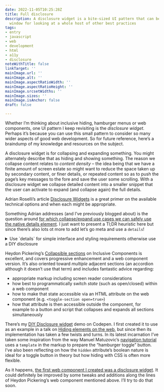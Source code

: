 ```yaml
---
date: 2022-11-05T10:25:28Z
title: Full disclosure
description: A disclosure widget is a bite-sized UI pattern that can be used as a
  window for looking at a whole host of other best practices
tags:
- entry
- javascript
- web
- development
- html
- a11y
- disclosure
noteWithTitle: false
linkTarget: ''
mainImage.url: ''
mainImage.alt: ''
mainImage.aspectRatioWidth: ''
mainImage.aspectRatioHeight: ''
mainImage.srcsetWidths: ''
mainImage.sizes: ''
mainImage.isAnchor: false
draft: false

---
```

Whether I’m thinking about inclusive hiding, hamburger menus or web components, one UI pattern I keep revisiting is the _disclosure widget_. Perhaps it’s because you can use this small pattern to consider so many wider aspects of good web development. So for future reference, here’s a braindump of my knowledge and resources on the subject.

A disclosure widget is for collapsing and expanding something. You might alternately describe that as hiding and showing something. The reason we collapse content relates to _content density_ – the idea being that we have a finite amount of screen estate so might want to reduce the space taken up by secondary content, or finer details, or repeated content so as to push the page’s key messages to the fore and save the user some scrolling. With a disclosure widget we collapse detailed content into a smaller snippet that the user can activate to expand (and collapse again) the full details.

Adrian Roselli’s article [Disclosure Widgets](https://adrianroselli.com/2020/05/disclosure-widgets.html) is a great primer on the available technical options and when each might be appropriate.

Something Adrian addresses (and I’ve previously blogged about) is the question around [for which collapse/expand use cases we can safely use the native details element](https://fuzzylogic.me/posts/does-the-html-details-element-solve-progressively-enhanced-disclosures/). I just want to present a Tl;DR heuristic here but since there’s also lots ot more to add let’s go meta and use a `details`!

<details>
  <summary>
    Use `details` for simple interface and styling requirements otherwise use a DIY disclosure</summary>
  <div>
    It’s either a bad idea or at the very least “challenging” to use a native `details` for:
    - a hamburger menu
    - an accordion
    - custom styling
    
    To do: add more detail and links to this section when I get the chance.
  </div>
</details>



Heydon Pickering’s [Collapsible sections](https://inclusive-components.design/collapsible-sections/) on Inclusive Components is excellent, and covers progressive enhancement and a web component version. It’s also oriented toward _multiple_ adjacent sections (an accordion although it doesn’t use that term) and includes fantastic advice regarding: 

* appropriate markup including screen reader considerations
* how best to programmatically switch _state_ (such as open/closed) within a web component
* how to make that state accessible via an HTML attribute on the web component (e.g. `<toggle-section open=true>`)
* how that attribute is then accessible outside the component, for example to a button and script that collapses and expands all sections simultaneously

There’s my [DIY Disclosure widget](https://codepen.io/fuzzylogicx/pen/YzQjyoj) demo on Codepen. I first created it to use as an example in a talk on [Hiding elements on the web](https://fuzzylogic.me/posts/my-talk-hiding-elements-on-the-web-for-freeagent-s-tech-blog/), but since then its implementation has taken a few twists and turns. In its latest incarnation I’ve taken some inspiration from the way Manuel Matuzovic’s [navigation tutorial](https://fuzzylogic.me/posts/2022-09-12-building-the-main-navigation-for-a-website-on-webdev/) uses a `template` in the markup to prepare the “hamburger toggle” button. I’ve also been reflecting on how the `hidden` attribute’s boolean nature is ideal for a toggle button in theory but how hiding with CSS is often more flexible.

As it happens, [the first web component I created was a disclosure widget](https://fuzzylogic.me/posts/my-first-web-component-a-disclosure-widget/). It could definitely be improved by some tweaks and additions along the lines of Heydon Pickering’s web component mentioned above. I’ll try to do that soon.